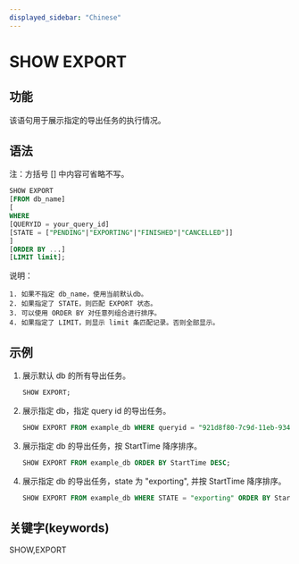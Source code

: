 ```yaml
---
displayed_sidebar: "Chinese"
---
```


# SHOW EXPORT

## 功能

该语句用于展示指定的导出任务的执行情况。

## 语法

注：方括号 [] 中内容可省略不写。

```sql
SHOW EXPORT
[FROM db_name]
[
WHERE
[QUERYID = your_query_id]
[STATE = ["PENDING"|"EXPORTING"|"FINISHED"|"CANCELLED"]]
]
[ORDER BY ...]
[LIMIT limit];
```

说明：

```plain text
1. 如果不指定 db_name，使用当前默认db。
2. 如果指定了 STATE，则匹配 EXPORT 状态。
3. 可以使用 ORDER BY 对任意列组合进行排序。
4. 如果指定了 LIMIT，则显示 limit 条匹配记录。否则全部显示。
```

## 示例

1. 展示默认 db 的所有导出任务。

    ```sql
    SHOW EXPORT;
    ```

2. 展示指定 db，指定 query id 的导出任务。

    ```sql
    SHOW EXPORT FROM example_db WHERE queryid = "921d8f80-7c9d-11eb-9342-acde48001122";
    ```

3. 展示指定 db 的导出任务，按 StartTime 降序排序。

    ```sql
    SHOW EXPORT FROM example_db ORDER BY StartTime DESC;
    ```

4. 展示指定 db 的导出任务，state 为 "exporting", 并按 StartTime 降序排序。

    ```sql
    SHOW EXPORT FROM example_db WHERE STATE = "exporting" ORDER BY StartTime DESC;
    ```

## 关键字(keywords)

SHOW,EXPORT
